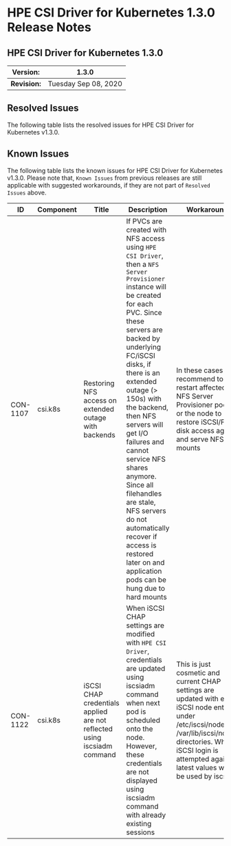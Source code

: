 # HPE CSI Driver for Kubernetes 1.3.0 Release Notes

## HPE CSI Driver for Kubernetes 1.3.0

| **Version:** |1.3.0|
|--------------|-----|
| **Revision:** | Tuesday Sep 08, 2020 |

## Resolved Issues

The following table lists the resolved issues for HPE CSI Driver for Kubernetes v1.3.0.

## Known Issues

The following table lists the known issues for HPE CSI Driver for Kubernetes v1.3.0. Please note that, `Known Issues` from previous releases are still applicable with suggested workarounds, if they are not part of `Resolved Issues` above.

|ID|Component |Title|Description|Workaround|
|--|---------|-----|-----------|----------|
|CON-1107|csi.k8s|Restoring NFS access on extended outage with backends| If PVCs are created with NFS access using `HPE CSI Driver`, then a `NFS Server Provisioner` instance will be created for each PVC. Since these servers are backed by underlying FC/iSCSI disks, if there is an extended outage (> 150s) with the backend, then NFS servers will get I/O failures and cannot service NFS shares anymore. Since all filehandles are stale, NFS servers do not automatically recover if access is restored later on and application pods can be hung due to hard mounts|In these cases we recommend to restart affected NFS Server Provisioner pods or the node to restore iSCSI/FC disk access again and serve NFS mounts|
|CON-1122|csi.k8s|iSCSI CHAP credentials applied are not reflected using iscsiadm command|When iSCSI CHAP settings are modified with `HPE CSI Driver`, credentials are updated using iscsiadm command when next pod is scheduled onto the node. However, these credentials are not displayed using iscsiadm command with already existing sessions|This is just cosmetic and current CHAP settings are updated with each iSCSI node entry under /etc/iscsi/nodes or /var/lib/iscsi/nodes directories. When iSCSI login is attempted again, latest values will be used by iscsid|
